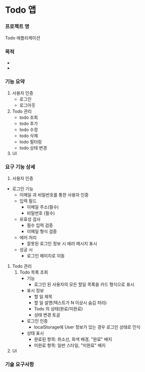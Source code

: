 
# Todo 앱

### 프로젝트 명
Todo 애플리케이션

### 목적

- 
- 

### 기능 요약

1. 사용자 인증 
   - 로그인
   - 로그아웃 
2. Todo 관리
   - todo 조회 
   - todo 추가
   - todo 수정
   - todo 삭제
   - todo 필터링
   - todo 상태 변경
3. UI 

### 요구 기능 상세
   1. 사용자 인증 
   - 로그인 기능
     - 이메일 과 비밀번호를 통한 사용자 인증
     - 입력 필드 
       - 이메일 주소(필수)
       - 비밀번호 (필수)
     - 유효성 검사
       - 필수 입력 검증
       - 이메일 형식 검증
     - 에러 처리
       - 잘못된 로그인 정보 시 에러 메시지 표시
     - 성공 시 
       - 로그인 페이지로 이동 
1. Todo 관리
   1. Todo 목록 조회
      - 기능 
        - 로그인 된 사용자의 모든 할일 목록을 카드 형식으로 표시
      - 표시 정보
        - 할 일 제목
        - 할 일 설명(텍스트가 N 이상시 숨김 처리)
        - Todo 의 상태(완료/미완료)
        - 상태 변경 토글 
      - 로그인 인증
        - localStorage에 User 정보가 있는 경우 로그인 상태로 인식
      - 상태 표시 
        - 완료된 항목: 취소선, 회색 배경, "완료" 배지
        - 미완료 항목: 일반 스타일, "미완료" 배지
2. UI 

### 기술 요구사항